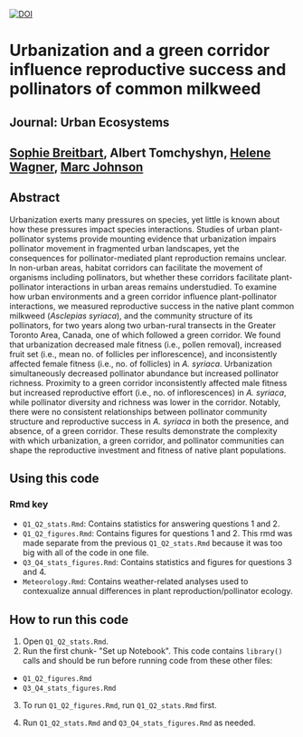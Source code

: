 [![DOI](https://zenodo.org/badge/DOI/10.5281/zenodo.6967336.svg)](https://doi.org/10.5281/zenodo.6967336)

# Urbanization and a green corridor influence reproductive success and pollinators of common milkweed

## Journal: Urban Ecosystems

## [Sophie Breitbart](https://sbreitbart.github.io/), Albert Tomchyshyn, [Helene Wagner](https://sites.utm.utoronto.ca/wagnerlab/), [Marc Johnson](https://evoecolab.wordpress.com/)

## Abstract
Urbanization exerts many pressures on species, yet little is known about how these pressures impact species interactions. Studies of urban plant-pollinator systems provide mounting evidence that urbanization impairs pollinator movement in fragmented urban landscapes, yet the consequences for pollinator-mediated plant reproduction remains unclear. In non-urban areas, habitat corridors can facilitate the movement of organisms including pollinators, but whether these corridors facilitate plant-pollinator interactions in urban areas remains understudied. To examine how urban environments and a green corridor influence plant-pollinator interactions, we measured reproductive success in the native plant common milkweed (*Asclepias syriaca*), and the community structure of its pollinators, for two years along two urban-rural transects in the Greater Toronto Area, Canada, one of which followed a green corridor. We found that urbanization decreased male fitness (i.e., pollen removal), increased fruit set (i.e., mean no. of follicles per inflorescence), and inconsistently affected female fitness (i.e., no. of follicles) in *A. syriaca*. Urbanization simultaneously decreased pollinator abundance but increased pollinator richness. Proximity to a green corridor inconsistently affected male fitness but increased reproductive effort (i.e., no. of inflorescences) in *A. syriaca*, while pollinator diversity and richness was lower in the corridor. Notably, there were no consistent relationships between pollinator community structure and reproductive success in *A. syriaca* in both the presence, and absence, of a green corridor. These results demonstrate the complexity with which urbanization, a green corridor, and pollinator communities can shape the reproductive investment and fitness of native plant populations.

## Using this code

### Rmd key

* `Q1_Q2_stats.Rmd`: Contains statistics for answering questions 1 and 2.
* `Q1_Q2_figures.Rmd`: Contains figures for questions 1 and 2. This rmd was made separate from the previous `Q1_Q2_stats.Rmd` because it was too big with all of the code in one file.
* `Q3_Q4_stats_figures.Rmd`: Contains statistics and figures for questions 3 and 4.
* `Meteorology.Rmd`: Contains weather-related analyses used to contexualize annual differences in plant reproduction/pollinator ecology.


## How to run this code
1. Open `Q1_Q2_stats.Rmd`.
2. Run the first chunk- "Set up Notebook". This code contains `library()` calls and should be run before running code from these other files:

* `Q1_Q2_figures.Rmd`
* `Q3_Q4_stats_figures.Rmd`

3. To run `Q1_Q2_figures.Rmd`, run `Q1_Q2_stats.Rmd` first.

4. Run `Q1_Q2_stats.Rmd` and `Q3_Q4_stats_figures.Rmd` as needed.
